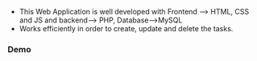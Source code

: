 - This Web Application is well developed with Frontend --> HTML, CSS and JS and backend--> PHP, Database-->MySQL
- Works efficiently in order to create, update and delete the tasks.

### Demo
[<!-- Uploading "20241030180711.mp4"... -->](https://github.com/user-attachments/assets/62ac6492-6a76-4502-8632-362e5228fbca)
